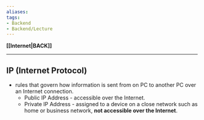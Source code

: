 ```yaml
---
aliases:
tags:
- Backend
- Backend/Lecture
---
```

**[[Internet|BACK]]**

---
## IP (Internet Protocol)
- rules that govern how information is sent from on PC to another PC over an Internet connection.
	- Public IP Address - accessible over the Internet.
	- Private IP Address - assigned to a device on a close network such as home or business network, **not accessible over the Internet**.